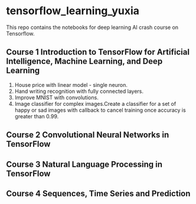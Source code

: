 # tensorflow_learning_yuxia
This repo contains the notebooks for deep learning AI crash course on Tensorflow.

## Course 1 Introduction to TensorFlow for Artificial Intelligence, Machine Learning, and Deep Learning
1. House price with linear model - single neuron. 
2. Hand writing recognition with fully connected layers.
3. Improve MNIST with convolutions.
4. Image classifier for complex images.Create a classifier for a set of happy or sad images with callback to cancel training once accuracy is greater than 0.99.


## Course 2 Convolutional Neural Networks in TensorFlow


## Course 3 Natural Language Processing in TensorFlow


## Course 4 Sequences, Time Series and Prediction
